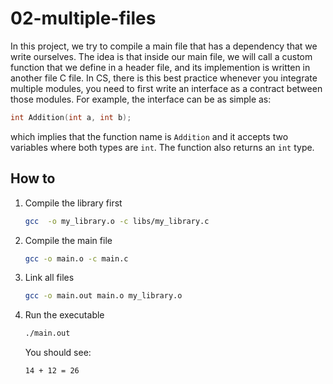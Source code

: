 # 02-multiple-files

In this project, we try to compile a main file that has a dependency that we write ourselves.
The idea is that inside our main file, we will call a custom function that we define in a header file, and its implemention is written in another file C file.
In CS, there is this best practice whenever you integrate multiple modules, you need to first write an interface as a contract between those modules.
For example, the interface can be as simple as:
```c
int Addition(int a, int b);
```
which implies that the function name is `Addition` and it accepts two variables where both types are `int`. 
The function also returns an `int` type.

## How to

1. Compile the library first

    ```sh
    gcc  -o my_library.o -c libs/my_library.c
    ```

2. Compile the main file

    ```sh
    gcc -o main.o -c main.c
    ```

3. Link all files

    ```sh
    gcc -o main.out main.o my_library.o
    ```

4. Run the executable

    ```sh
    ./main.out
    ```

    You should see:
    ```
    14 + 12 = 26
    ```


